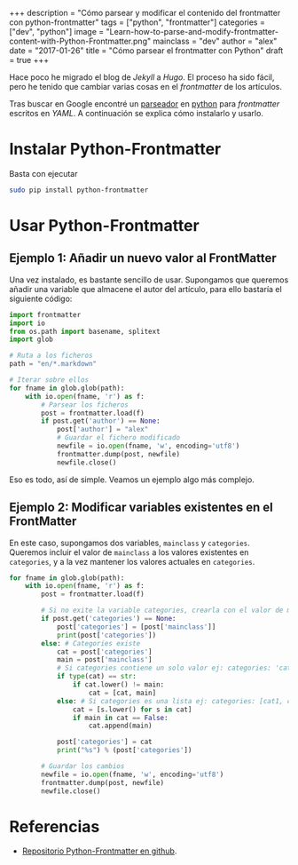 +++
description = "Cómo parsear y modificar el contenido del frontmatter con python-frontmatter"
tags = ["python", "frontmatter"]
categories = ["dev", "python"]
image = "Learn-how-to-parse-and-modify-frontmatter-content-with-Python-Frontmatter.png"
mainclass = "dev"
author = "alex"
date = "2017-01-26"
title = "Cómo parsear el frontmatter con Python"
draft = true
+++

Hace poco he migrado el blog de _Jekyll_ a _Hugo_. El proceso ha sido fácil, pero he tenido que cambiar varias cosas en el _frontmatter_ de los artículos.

Tras buscar en Google encontré un [parseador](https://elbauldelprogramador.com/tags/parser/ "") en [python](https://elbauldelprogramador.com/tags/python "Artículos sobre python") para _frontmatter_ escritos en _YAML_. A continuación se explica cómo instalarlo y usarlo.

# Instalar Python-Frontmatter

Basta con ejecutar

```bash
sudo pip install python-frontmatter
```

<!--more--><!--ad-->

# Usar Python-Frontmatter

## Ejemplo 1: Añadir un nuevo valor al FrontMatter

Una vez instalado, es bastante sencillo de usar. Supongamos que queremos añadir una variable que almacene el autor del artículo, para ello bastaría el siguiente código:

```python
import frontmatter
import io
from os.path import basename, splitext
import glob

# Ruta a los ficheros
path = "en/*.markdown"

# Iterar sobre ellos
for fname in glob.glob(path):
    with io.open(fname, 'r') as f:
        # Parsear los ficheros
        post = frontmatter.load(f)
        if post.get('author') == None:
            post['author'] = "alex"
            # Guardar el fichero modificado
            newfile = io.open(fname, 'w', encoding='utf8')
            frontmatter.dump(post, newfile)
            newfile.close()
```

Eso es todo, así de simple. Veamos un ejemplo algo más complejo.

## Ejemplo 2: Modificar variables existentes en el FrontMatter

En este caso, supongamos dos variables, `mainclass` y `categories`. Queremos incluir el valor de `mainclass` a los valores existentes en `categories`, y a la vez mantener los valores actuales en `categories`.

```python
for fname in glob.glob(path):
    with io.open(fname, 'r') as f:
        post = frontmatter.load(f)

        # Si no exite la variable categories, crearla con el valor de mainclass
        if post.get('categories') == None:
            post['categories'] = [post['mainclass']]
            print(post['categories'])
        else: # Categories existe
            cat = post['categories']
            main = post['mainclass']
            # Si categories contiene un solo valor ej: categories: 'category1'
            if type(cat) == str:
                if cat.lower() != main:
                    cat = [cat, main]
            else: # Si categories es una lista ej: categories: [cat1, cat2]
                cat = [s.lower() for s in cat]
                if main in cat == False:
                    cat.append(main)

            post['categories'] = cat
            print("%s") % (post['categories'])

        # Guardar los cambios
        newfile = io.open(fname, 'w', encoding='utf8')
        frontmatter.dump(post, newfile)
        newfile.close()
```

# Referencias

- <a href="https://github.com/eyeseast/python-frontmatter" target="_blank" title="Python fronmatter repo">Repositorio Python-Frontmatter en github</a>.
